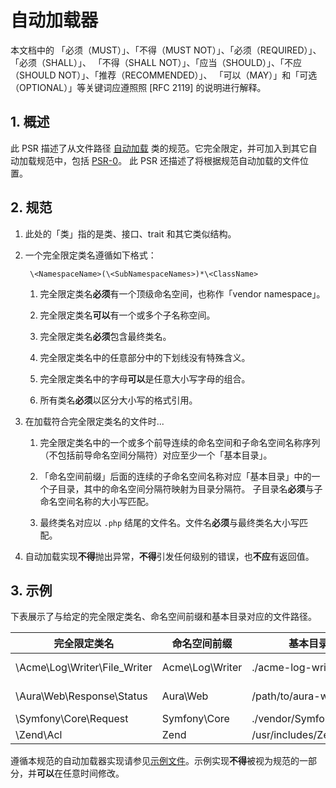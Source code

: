# 自动加载器

本文档中的 「必须（MUST）」、「不得（MUST NOT）」、「必须（REQUIRED）」、「必须（SHALL）」、
「不得（SHALL NOT）」、「应当（SHOULD）」、「不应（SHOULD NOT）」、「推荐（RECOMMENDED）」、
「可以（MAY）」和「可选（OPTIONAL）」等关键词应遵照照 [RFC 2119] 的说明进行解释。

## 1. 概述

此 PSR 描述了从文件路径 [自动加载][] 类的规范。它完全限定，并可加入到其它自动加载规范中，包括 [PSR-0][]。
此 PSR 还描述了将根据规范自动加载的文件位置。

## 2. 规范

1. 此处的「类」指的是类、接口、trait 和其它类似结构。

2. 一个完全限定类名遵循如下格式：

        \<NamespaceName>(\<SubNamespaceNames>)*\<ClassName>

    1. 完全限定类名**必须**有一个顶级命名空间，也称作「vendor namespace」。

    2. 完全限定类名**可以**有一个或多个子名称空间。

    3. 完全限定类名**必须**包含最终类名。

    4. 完全限定类名中的任意部分中的下划线没有特殊含义。

    5. 完全限定类名中的字母**可以**是任意大小写字母的组合。

    6. 所有类名**必须**以区分大小写的格式引用。

3. 在加载符合完全限定类名的文件时...

    1. 完全限定类名中的一个或多个前导连续的命名空间和子命名空间名称序列（不包括前导命名空间分隔符）对应至少一个「基本目录」。

    2. 「命名空间前缀」后面的连续的子命名空间名称对应「基本目录」中的一个子目录，其中的命名空间分隔符映射为目录分隔符。
    子目录名**必须**与子命名空间名称的大小写匹配。

    3. 最终类名对应以 `.php` 结尾的文件名。文件名**必须**与最终类名大小写匹配。

4. 自动加载实现**不得**抛出异常，**不得**引发任何级别的错误，也**不应**有返回值。

## 3. 示例

下表展示了与给定的完全限定类名、命名空间前缀和基本目录对应的文件路径。

| 完全限定类名    | 命名空间前缀  | 基本目录           | 对应文件路径
| ----------------------------- |--------------------|--------------------------|-------------------------------------------
| \Acme\Log\Writer\File_Writer  | Acme\Log\Writer    | ./acme-log-writer/lib/   | ./acme-log-writer/lib/File_Writer.php
| \Aura\Web\Response\Status     | Aura\Web           | /path/to/aura-web/src/   | /path/to/aura-web/src/Response/Status.php
| \Symfony\Core\Request         | Symfony\Core       | ./vendor/Symfony/Core/   | ./vendor/Symfony/Core/Request.php
| \Zend\Acl                     | Zend               | /usr/includes/Zend/      | /usr/includes/Zend/Acl.php

遵循本规范的自动加载器实现请参见[示例文件][]。示例实现**不得**被视为规范的一部分，并**可以**在任意时间修改。

[自动加载]: http://php.net/autoload
[PSR-0]: https://github.com/php-fig/fig-standards/blob/master/accepted/PSR-0.md
[示例文件]: https://github.com/php-fig/fig-standards/blob/master/accepted/PSR-4-autoloader-examples.md
